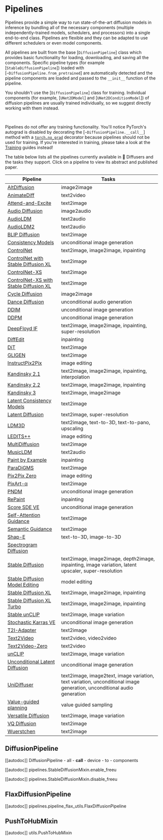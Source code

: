 <!--Copyright 2024 The HuggingFace Team. All rights reserved.

Licensed under the Apache License, Version 2.0 (the "License"); you may not use this file except in compliance with
the License. You may obtain a copy of the License at

http://www.apache.org/licenses/LICENSE-2.0

Unless required by applicable law or agreed to in writing, software distributed under the License is distributed on
an "AS IS" BASIS, WITHOUT WARRANTIES OR CONDITIONS OF ANY KIND, either express or implied. See the License for the
specific language governing permissions and limitations under the License.
-->

# Pipelines

Pipelines provide a simple way to run state-of-the-art diffusion models in inference by bundling all of the necessary components (multiple independently-trained models, schedulers, and processors) into a single end-to-end class. Pipelines are flexible and they can be adapted to use different schedulers or even model components.

All pipelines are built from the base [`DiffusionPipeline`] class which provides basic functionality for loading, downloading, and saving all the components. Specific pipeline types (for example [`StableDiffusionPipeline`]) loaded with [`~DiffusionPipeline.from_pretrained`] are automatically detected and the pipeline components are loaded and passed to the `__init__` function of the pipeline.

<Tip warning={true}>

You shouldn't use the [`DiffusionPipeline`] class for training. Individual components (for example, [`UNet2DModel`] and [`UNet2DConditionModel`]) of diffusion pipelines are usually trained individually, so we suggest directly working with them instead.

<br>

Pipelines do not offer any training functionality. You'll notice PyTorch's autograd is disabled by decorating the [`~DiffusionPipeline.__call__`] method with a [`torch.no_grad`](https://pytorch.org/docs/stable/generated/torch.no_grad.html) decorator because pipelines should not be used for training. If you're interested in training, please take a look at the [Training](../../training/overview) guides instead!

</Tip>

The table below lists all the pipelines currently available in 🤗 Diffusers and the tasks they support. Click on a pipeline to view its abstract and published paper.

| Pipeline | Tasks |
|---|---|
| [AltDiffusion](alt_diffusion) | image2image |
| [AnimateDiff](animatediff) | text2video |
| [Attend-and-Excite](attend_and_excite) | text2image |
| [Audio Diffusion](audio_diffusion) | image2audio |
| [AudioLDM](audioldm) | text2audio |
| [AudioLDM2](audioldm2) | text2audio |
| [BLIP Diffusion](blip_diffusion) | text2image |
| [Consistency Models](consistency_models) | unconditional image generation |
| [ControlNet](controlnet) | text2image, image2image, inpainting |
| [ControlNet with Stable Diffusion XL](controlnet_sdxl) | text2image |
| [ControlNet-XS](controlnetxs) | text2image |
| [ControlNet-XS with Stable Diffusion XL](controlnetxs_sdxl) | text2image |
| [Cycle Diffusion](cycle_diffusion) | image2image |
| [Dance Diffusion](dance_diffusion) | unconditional audio generation |
| [DDIM](ddim) | unconditional image generation |
| [DDPM](ddpm) | unconditional image generation |
| [DeepFloyd IF](deepfloyd_if) | text2image, image2image, inpainting, super-resolution |
| [DiffEdit](diffedit) | inpainting |
| [DiT](dit) | text2image |
| [GLIGEN](stable_diffusion/gligen) | text2image |
| [InstructPix2Pix](pix2pix) | image editing |
| [Kandinsky 2.1](kandinsky) | text2image, image2image, inpainting, interpolation |
| [Kandinsky 2.2](kandinsky_v22) | text2image, image2image, inpainting |
| [Kandinsky 3](kandinsky3) | text2image, image2image |
| [Latent Consistency Models](latent_consistency_models) | text2image |
| [Latent Diffusion](latent_diffusion) | text2image, super-resolution |
| [LDM3D](stable_diffusion/ldm3d_diffusion) | text2image, text-to-3D, text-to-pano, upscaling |
| [LEDITS++](ledits_pp) | image editing |
| [MultiDiffusion](panorama) | text2image |
| [MusicLDM](musicldm) | text2audio |
| [Paint by Example](paint_by_example) | inpainting |
| [ParaDiGMS](paradigms) | text2image |
| [Pix2Pix Zero](pix2pix_zero) | image editing |
| [PixArt-α](pixart) | text2image |
| [PNDM](pndm) | unconditional image generation |
| [RePaint](repaint) | inpainting |
| [Score SDE VE](score_sde_ve) | unconditional image generation |
| [Self-Attention Guidance](self_attention_guidance) | text2image |
| [Semantic Guidance](semantic_stable_diffusion) | text2image |
| [Shap-E](shap_e) | text-to-3D, image-to-3D |
| [Spectrogram Diffusion](spectrogram_diffusion) |  |
| [Stable Diffusion](stable_diffusion/overview) | text2image, image2image, depth2image, inpainting, image variation, latent upscaler, super-resolution |
| [Stable Diffusion Model Editing](model_editing) | model editing |
| [Stable Diffusion XL](stable_diffusion/stable_diffusion_xl) | text2image, image2image, inpainting |
| [Stable Diffusion XL Turbo](stable_diffusion/sdxl_turbo) | text2image, image2image, inpainting |
| [Stable unCLIP](stable_unclip) | text2image, image variation |
| [Stochastic Karras VE](stochastic_karras_ve) | unconditional image generation |
| [T2I-Adapter](stable_diffusion/adapter) | text2image |
| [Text2Video](text_to_video) | text2video, video2video |
| [Text2Video-Zero](text_to_video_zero) | text2video |
| [unCLIP](unclip) | text2image, image variation |
| [Unconditional Latent Diffusion](latent_diffusion_uncond) | unconditional image generation |
| [UniDiffuser](unidiffuser) | text2image, image2text, image variation, text variation, unconditional image generation, unconditional audio generation |
| [Value-guided planning](value_guided_sampling) | value guided sampling |
| [Versatile Diffusion](versatile_diffusion) | text2image, image variation |
| [VQ Diffusion](vq_diffusion) | text2image |
| [Wuerstchen](wuerstchen) | text2image |

## DiffusionPipeline

[[autodoc]] DiffusionPipeline
	- all
	- __call__
	- device
	- to
	- components


[[autodoc]] pipelines.StableDiffusionMixin.enable_freeu

[[autodoc]] pipelines.StableDiffusionMixin.disable_freeu

## FlaxDiffusionPipeline

[[autodoc]] pipelines.pipeline_flax_utils.FlaxDiffusionPipeline

## PushToHubMixin

[[autodoc]] utils.PushToHubMixin
